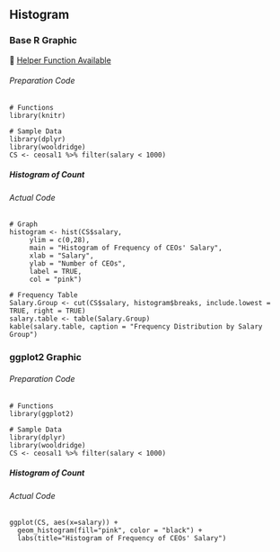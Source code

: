## Histogram
### Base R Graphic
:white_heart: [Helper Function Available](../../[SC]-Descriptive-Analytics/[SC]-Data-Visualisation/[HF]-Histogram-&-Frequency-Table.md)
###### Preparation Code
```
# Functions
library(knitr)

# Sample Data
library(dplyr)
library(wooldridge)
CS <- ceosal1 %>% filter(salary < 1000)
```
##### Histogram of Count
###### Actual Code
```
# Graph
histogram <- hist(CS$salary,
     ylim = c(0,28),
     main = "Histogram of Frequency of CEOs' Salary",
     xlab = "Salary",
     ylab = "Number of CEOs",
     label = TRUE,
     col = "pink")

# Frequency Table
Salary.Group <- cut(CS$salary, histogram$breaks, include.lowest = TRUE, right = TRUE)
salary.table <- table(Salary.Group)
kable(salary.table, caption = "Frequency Distribution by Salary Group")
```
### ggplot2 Graphic
###### Preparation Code
```
# Functions
library(ggplot2)

# Sample Data
library(dplyr)
library(wooldridge)
CS <- ceosal1 %>% filter(salary < 1000)
```
##### Histogram of Count
###### Actual Code
```
ggplot(CS, aes(x=salary)) +
  geom_histogram(fill="pink", color = "black") +
  labs(title="Histogram of Frequency of CEOs' Salary")
```
